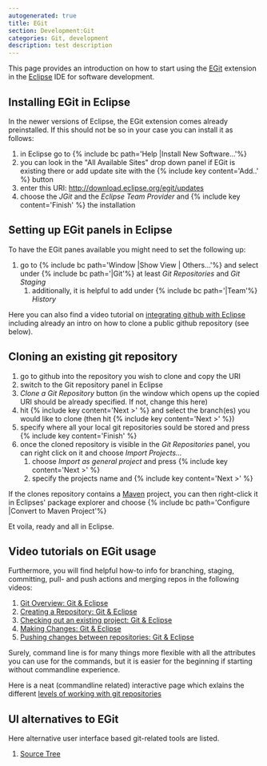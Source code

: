 ```yaml
---
autogenerated: true
title: EGit
section: Development:Git
categories: Git, development
description: test description
---
```



 This page provides an introduction on how to start using the [EGit](http://www.eclipse.org/egit/) extension in the [Eclipse](/develop/eclipse) IDE for software development.

Installing EGit in Eclipse
--------------------------

In the newer versions of Eclipse, the EGit extension comes already preinstalled. If this should not be so in your case you can install it as follows:

1.  in Eclipse go to {% include bc path='Help |Install New Software...'%}
2.  you can look in the "All Available Sites" drop down panel if EGit is existing there or add update site with the {% include key content='Add..' %} button
3.  enter this URI: http://download.eclipse.org/egit/updates
4.  choose the *JGit* and the *Eclipse Team Provider* and {% include key content='Finish' %} the installation

Setting up EGit panels in Eclipse
---------------------------------

To have the EGit panes available you might need to set the following up:

1.  go to {% include bc path='Window |Show View | Others...'%} and select under {% include bc path='|Git'%} at least *Git Repositories* and *Git Staging*
    1.  additionally, it is helpful to add under {% include bc path='|Team'%} *History*

Here you can also find a video tutorial on [integrating github with Eclipse](https://www.youtube.com/watch?v=ptK9-CNms98) including already an intro on how to clone a public github repository (see below).

Cloning an existing git repository
----------------------------------

1.  go to github into the repository you wish to clone and copy the URI
2.  switch to the Git repository panel in Eclipse
3.  *Clone a Git Repository* button (in the window which opens up the copied URI should be already specified. If not, change this here)
4.  hit {% include key content='Next &gt;' %} and select the branch(es) you would like to clone (then hit {% include key content='Next &gt;' %})
5.  specify where all your local git repositories sould be stored and press {% include key content='Finish' %}
6.  once the cloned repository is visible in the *Git Repositories* panel, you can right click on it and choose *Import Projects...*
    1.  choose *Import as general project* and press {% include key content='Next &gt;' %}
    2.  specify the projects name and {% include key content='Next &gt;' %}

If the clones repository contains a [Maven](/develop/maven) project, you can then right-click it in Eclipses' package explorer and choose {% include bc path='Configure |Convert to Maven Project'%}

Et voila, ready and all in Eclipse.

Video tutorials on EGit usage
-----------------------------

Furthermore, you will find helpful how-to info for branching, staging, committing, pull- and push actions and merging repos in the following videos:

1.  [Git Overview: Git & Eclipse](https://www.youtube.com/watch?v=C0bFLGJqnI8)
2.  [Creating a Repository: Git & Eclipse](https://www.youtube.com/watch?v=r5C6yXNaSGo)
3.  [Checking out an existing project: Git & Eclipse](https://www.youtube.com/watch?v=V42r5REJx-M)
4.  [Making Changes: Git & Eclipse](https://www.youtube.com/watch?v=rblGZRWqFVI)
5.  [Pushing changes between repositories: Git & Eclipse](https://www.youtube.com/watch?v=qhd3HB6-1K8)

Surely, command line is for many things more flexible with all the attributes you can use for the commands, but it is easier for the beginning if starting without commandline experience.

Here is a neat (commandline related) interactive page which exlains the different [levels of working with git repositories](http://ndpsoftware.com/git-cheatsheet.html)

UI alternatives to EGit
-----------------------

Here alternative user interface based git-related tools are listed.

1.  [Source Tree](https://www.sourcetreeapp.com/)
